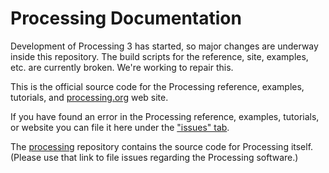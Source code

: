 Processing Documentation
==========

Development of Processing 3 has started, so major changes are underway inside this repository. The build scripts for the reference, site, examples, etc. are currently broken. We're working to repair this. 

This is the official source code for the Processing reference, examples, tutorials, and [processing.org](http://processing.org) web site.

If you have found an error in the Processing reference, examples, tutorials, or website you can file it here under the ["issues" tab](https://github.com/processing/processing-docs/issues).

The [processing](https://github.com/processing/processing) repository contains the source code for Processing itself. (Please use that link to file issues regarding the Processing software.)

<!-- Thanks Ben, Casey, and all the contributors for all things Processing! -->
